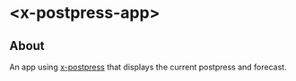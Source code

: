# \<x-postpress-app>

## About

An app using [x-postpress](https://github.com/kherrick/x-postpress) that displays the current postpress and forecast.
